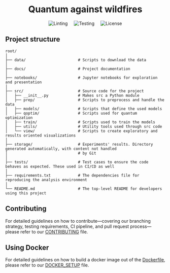 <div align="center">
  <h1>Quantum against wildfires</h1>
</div>

<div align="center">

  ![Linting](https://github.com/abdo-aary/qombating-fires/actions/workflows/linting.yml/badge.svg) 
  &nbsp;&nbsp;&nbsp;
  ![Testing](https://github.com/abdo-aary/qombating-fires/actions/workflows/ci_self_hosted.yml/badge.svg) 
  &nbsp;&nbsp;&nbsp;
  ![License](docs/LICENSE)


</div>



## Project structure
````
root/
│
├── data/                       # Scripts to download the data
│
├── docs/                       # Project documentation
│
├── notebooks/                  # Jupyter notebooks for exploration and presentation
│
├── src/                        # Source code for the project
│   ├── __init__.py             # Makes src a Python module
│   ├── prep/                   # Scripts to preprocess and handle the data
│   ├── models/                 # Scripts that define the used models
│   ├── qoptim/                 # Scripts used for quantum optimization
│   ├── train/                  # Scripts used to train the models
│   ├── utils/                  # Utility tools used through src code
│   └── view/                   # Scripts to create exploratory and results oriented visualizations
│
├── storage/                    # Experiments' results. Directory generated automatically, with content not handled 
│                               # by Git 
│
├── tests/                      # Test cases to ensure the code behaves as expected. These used in CI/CD as well
│
├── requirements.txt            # The dependencies file for reproducing the analysis environment
│
└── README.md                   # The top-level README for developers using this project
````

## Contributing
 
For detailed guidelines on how to contribute—covering our branching strategy, testing requirements, CI pipeline, 
and pull request process—please refer to our [CONTRIBUTING](docs/guides/CONTRIBUTING.md) file.


## Using Docker

For detailed guidelines on how to build a docker image out of the [Dockerfile](Dockerfile), please refer to our 
[DOCKER_SETUP](docs/guides/DOCKER_SETUP.md) file.















<!-- Utility commands -->
<!-- Export python path: ``export PYTHONPATH=${PYTHONPATH}:${pwd}``-->
<!-- Run jupyter-lab server ``jupyter lab --ip 10.44.83.233 --port 8899 --no-browser`` -->

